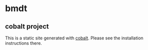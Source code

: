 # bmdt

## cobalt project

This is a static site generated with [cobalt](https://github.com/cobalt-org/cobalt.rs#installation). Please see the installation instructions there.  